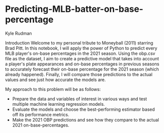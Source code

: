 # Predicting-MLB-batter-on-base-percentage
Kyle Rudman

Introduction
Welcome to my personal tribute to Moneyball (2011) starring Brad Pitt. In this notebook, I will apply the power of Python to predict every MLB player's on-base percentages in the 2021 season. Using the obp.csv file as the dataset, I aim to create a predictive model that takes into account a player's plate appearances and on-base percentages in previous seasons to accurately forecast their on-base percentage for the 2021 season (which already happened). Finally, I will compare those predictions to the actual values and see just how accurate the models are.

My approach to this problem will be as follows:
- Prepare the data and variables of interest in various ways and test multiple machine learning regression models.
- Evaluate the models and choose the best-performing estimator based off its performance metrics.
- Make the 2021 OBP predictions and see how they compare to the actual 2021 on-base-percentages.
